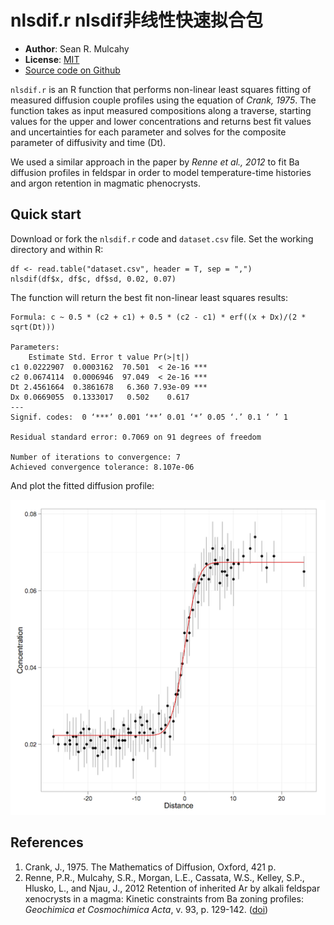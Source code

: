 nlsdif.r
nlsdif非线性快速拟合包
=============

- **Author**: Sean R. Mulcahy
- **License**: [MIT](http://www.opensource.org/licenses/mit-license.php)
- [Source code on Github](https://github.com/srmulcahy/fitdif)

`nlsdif.r` is an R function that performs non-linear least squares fitting of measured diffusion couple profiles using the equation of *Crank, 1975*.  The function takes as input measured compositions along a traverse, starting values for the upper and lower concentrations and returns best fit values and uncertainties for each parameter and solves for the composite parameter of diffusivity and time (Dt).

We used a similar approach in the paper by *Renne et al., 2012* to fit Ba diffusion profiles in feldspar in order to model temperature-time histories and argon retention in magmatic phenocrysts.


Quick start
-----------

Download or fork the `nlsdif.r` code and `dataset.csv` file. Set the working directory and within R:

	df <- read.table("dataset.csv", header = T, sep = ",")
	nlsdif(df$x, df$c, df$sd, 0.02, 0.07)

The function will return the best fit non-linear least squares results:

	Formula: c ~ 0.5 * (c2 + c1) + 0.5 * (c2 - c1) * erf((x + Dx)/(2 * sqrt(Dt)))

	Parameters:
    	Estimate Std. Error t value Pr(>|t|)    
	c1 0.0222907  0.0003162  70.501  < 2e-16 ***
	c2 0.0674114  0.0006946  97.049  < 2e-16 ***
	Dt 2.4561664  0.3861678   6.360 7.93e-09 ***
	Dx 0.0669055  0.1333017   0.502    0.617    
	---
	Signif. codes:  0 ‘***’ 0.001 ‘**’ 0.01 ‘*’ 0.05 ‘.’ 0.1 ‘ ’ 1 

	Residual standard error: 0.7069 on 91 degrees of freedom

	Number of iterations to convergence: 7 
	Achieved convergence tolerance: 8.107e-06

And plot the fitted diffusion profile:

![nls fitted diffusion profile](http://github.com/srmulcahy/nlsdif/raw/master/nlsdif.png)


References
-----------

1. Crank, J., 1975. The Mathematics of Diffusion, Oxford, 421 p.
2. Renne, P.R., Mulcahy, S.R., Morgan, L.E., Cassata, W.S., Kelley, S.P., Hlusko, L., and Njau, J., 2012
  Retention of inherited Ar by alkali feldspar xenocrysts in a magma: Kinetic constraints from Ba zoning profiles: 
  *Geochimica et Cosmochimica Acta*, v. 93, p. 129-142. ([doi](http://dx.doi.org/10.1016/j.gca.2012.06.029))